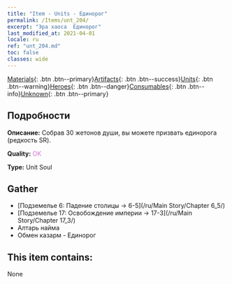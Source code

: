 ```yaml
---
title: "Item - Units - Единорог"
permalink: /Items/unt_204/
excerpt: "Эра хаоса  Единорог"
last_modified_at: 2021-04-01
locale: ru
ref: "unt_204.md"
toc: false
classes: wide
---
```

 [Materials](/ru/Items/){: .btn .btn--primary}[Artifacts](/ru/Items/Artifacts/){: .btn .btn--success}[Units](/ru/Items/Units/){: .btn .btn--warning}[Heroes](/ru/Items/Heroes/){: .btn .btn--danger}[Consumables](/ru/Items/Consumables/){: .btn .btn--info}[Unknown](/ru/Items/Unknown/){: .btn .btn--primary}

## Подробности
 **Описание:** Собрав 30 жетонов души, вы можете призвать единорога (редкость SR).

 **Quality:** <span style="color: #DA70D6">OK</span>

 **Type:** Unit Soul

## Gather

*    [Подземелье 6: Падение столицы -> 6-5](/ru/Main Story/Chapter 6_5/) 
*    [Подземелье 17: Освобождение империи -> 17-3](/ru/Main Story/Chapter 17_3/) 
*    Алтарь найма 
*    Обмен казарм - Единорог 

## This item contains:

  None

